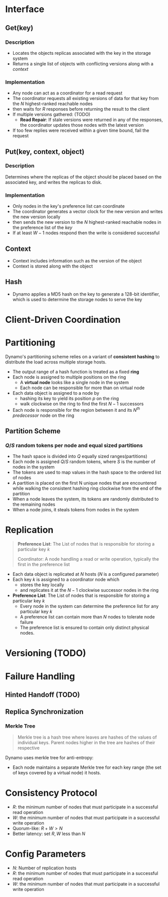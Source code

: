 # Interface
## Get(key)
### Description
- Locates the objects replicas associated with the key in the storage system 
- Returns a single list of objects with conflicting versions along with a *context* 
### Implementation
- Any node can act as a coordinator for a read request
- The coordinator requests all existing versions of data for that key from the $N$ highest-ranked reachable nodes
- then waits for $R$ responses before returning the result to the client 
- If multiple versions gathered: (TODO)
    - **Read Repair**: If stale versions were returned in any of the responses, the coordinator updates those nodes with the latest version
- If too few replies were received within a given time bound, fail the request
## Put(key, context, object)
### Description
Determines where the replicas of the object should be placed based on the associated key, and writes the replicas to disk.
### Implementation
- Only nodes in the key's preference list can coordinate 
- The coordinator generates a vector clock for the new version and writes the new version locally
- then sends the new version to the $N$ highest-ranked reachable nodes in the preference list of the *key*
- If at least $W-1$ nodes respond then the write is considered successful
## Context 
- Context includes information such as the version of the object
- Context is stored along with the object
## Hash
- Dynamo applies a MD5 hash on the key to generate a 128-bit identifier, which is used to determine the storage nodes to serve the key
# Client-Driven Coordination

# Partitioning
Dynamo's partitioning scheme relies on a variant of **consistent hashing** to distribute the load across multiple storage hosts.
- The output range of a hash function is treated as a fixed **ring**
- Each node is assigned to multiple positions on the ring
    - A **virtual node** looks like a single node in the system
    - Each node can be responsible for more than on virtual node
- Each data object is assigned to a node by 
    - hashing its key to yield its position $p$ on the ring
    - walk clockwise on the ring to find the first $N-1$ successors
- Each node is responsible for the region between it and its $N^{th}$ *predecessor* node on the ring 

## Partition Scheme
### $Q/S$ random tokens per node and equal sized partitions
- The hash space is divided into $Q$ equally sized ranges(partitions)
- Each node is assigned $Q/S$ random tokens, where $S$ is the number of nodes in the system 
- The tokens are used to map values in the hash space to the ordered list of nodes 
- A partition is placed on the first N unique nodes that are encountered while walking the consistent hashing ring clockwise from the end of the partition
- When a node leaves the system, its tokens are randomly distributed to the remaining nodes
- When a node joins, it steals tokens from nodes in the system 
# Replication
>**Preference List**: The List of nodes that is responsible for storing a particular key $k$ 
>
>Coordinator: A node handling a read or write operation, typically the first in the preference list

- Each data object is replicated at $N$ hosts ($N$ is a configured parameter)
- Each key $k$ is assigned to a coordinator node which 
    - stores the key locally
    - and replicates it at the $N-1$ clockwise successor nodes in the ring 
- **Preference List**: The List of nodes that is responsible for storing a particular key $k$
    - Every node in the system can determine the preference list for any particular key $k$
    - A preference list can contain more than $N$ nodes to tolerate node failure
    - The preference list is ensured to contain only distinct physical nodes. 
# Versioning (TODO)
# Failure Handling
## Hinted Handoff (TODO)
## Replica Synchronization
### Merkle Tree
> Merkle tree is a hash tree where leaves are hashes of the values of individual keys.
> Parent nodes higher in the tree are hashes of their respective 

Dynamo uses merkle tree for anti-entropy:
- Each node maintains a separate Merkle tree for each key range (the set of keys covered by a virtual node) it hosts. 

# Consistency Protocol
- $R$: the minimum number of nodes that must participate in a successful read operation
- $W$: the minimum number of nodes that must participate in a successful write operation
- Quorum-like: $R+W>N$
- Better latency: set $R, W$ less than $N$

# Config Parameters
- $N$: Number of replication hosts
- $R$: the minimum number of nodes that must participate in a successful read operation
- $W$: the minimum number of nodes that must participate in a successful write operation











